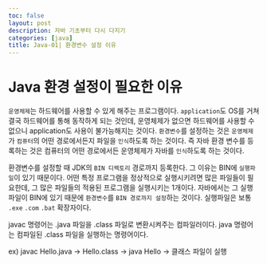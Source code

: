 ```yaml
---
toc: false
layout: post
description: 자바 기초부터 다시 다지기
categories: [java]
title: Java-01| 환경변수 설정 이유
---
```

# Java 환경 설정이 필요한 이유

`운영체제`는 하드웨어를 사용할 수 있게 해주는 프로그램이다.
`application`도 OS를 거쳐 결국 하드웨어를 통해 동작하게 되는 것인데, 운영체제가 없으면 하드웨어를 사용할 수 없으니 application도 사용이 불가능해지는 것이다.
`환경변수`를 설정하는 것은 `운영체제`가 `컴퓨터`의 어떤 경로에서든지 파일을 `인식`하도록 하는 것이다.
즉 자바 환경 변수를 등록하는 것은 컴퓨터의 어떤 경로에서든 운영체제가 자바를 `인식`하도록 하는 것이다.

환경변수를 설정할 때 JDK의 `BIN 디렉토리` 경로까지 등록한다.
그 이유는 BIN에 `실행파일`이 있기 때문이다.
어떤 특정 프로그램을 정상적으로 실행시키려면 많은 파일들이 필요한데, 그 많은 파일들의 적용된 프로그램을 실행시키는 1개이다.
자바에서는 그 실행 파일이 BIN에 있기 때문에 `환경변수`를 `BIN 경로까지 설정`하는 것이다.
실행파일은 보통 `.exe` `.com` `.bat` 확장자이다.

javac 명령어는 .java 파일을 .class 파일로 변환시켜주는 컴파일러이다.
java 명령어는 컴파일된 .class 파일을 실행하는 명령어이다.

ex) javac Hello.java -> Hello.class -> java Hello -> 클래스 파일이 실행
